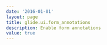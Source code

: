 ```yaml
---
date: '2016-01-01'
layout: page
title: glide.ui.form_annotations
description: Enable form annotations 
value: true 
---
```

